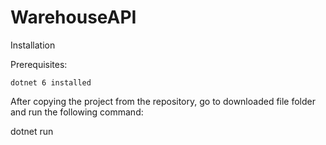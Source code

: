 # WarehouseAPI

Installation

Prerequisites:

    dotnet 6 installed

After copying the project from the repository, go to downloaded file folder and run the following command:

dotnet run
